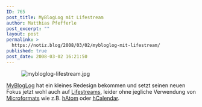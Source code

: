 ```yaml
---
ID: 765
post_title: MyBlogLog mit Lifestream
author: Matthias Pfefferle
post_excerpt: ""
layout: post
permalink: >
  https://notiz.blog/2008/03/02/mybloglog-mit-lifestream/
published: true
post_date: 2008-03-02 16:21:50
---
```

<!-- wp:image {"align":"center"} -->
<figure class="wp-block-image aligncenter"><img src="https://notiz.blog/wp-content/uploads/2008/03/mybloglog-lifestream.jpg" alt="mybloglog-lifestream.jpg" /></figure>
<!-- /wp:image -->

<!-- wp:paragraph -->
<p><a href="http://www.mybloglog.com">MyBlogLog</a> hat ein kleines Redesign bekommen und setzt seinen neuen Fokus jetzt wohl auch auf <a href="http://microformats.org/wiki/lifestream">Lifestreams</a>, leider ohne jegliche Verwendung von <a href="http://microformats.org">Microformats</a> wie z.B. <a href="http://microformats.org/wiki/hAtom">hAtom</a> oder <a href="http://microformats.org/wiki/hCal">hCalendar</a>.</p>
<!-- /wp:paragraph -->